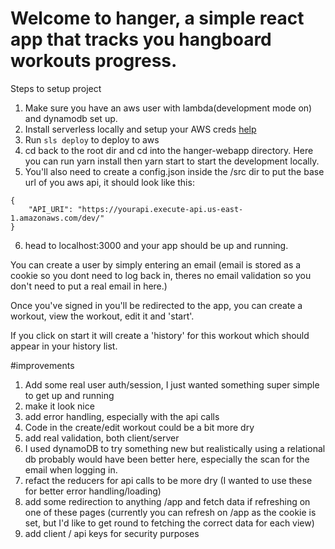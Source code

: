 # Welcome to hanger, a simple react app that tracks you hangboard workouts progress.

Steps to setup project


1. Make sure you have an aws user with lambda(development mode on) and dynamodb set up.
2. Install serverless locally and setup your AWS creds [help](https://www.serverless.com/framework/docs/providers/aws/guide/credentials/)
3. Run `sls deploy` to deploy to aws
4. cd back to the root dir and cd into the hanger-webapp directory. Here you can run yarn install then yarn start to start the development locally.
5. You'll also need to create a config.json inside the /src dir to put the base url of you aws api, it should look like this:
```
{
    "API_URI": "https://yourapi.execute-api.us-east-1.amazonaws.com/dev/"
}
```
6. head to localhost:3000 and your app should be up and running. 

You can create a user by simply entering an email (email is stored as a cookie so you dont need to log back in, theres no email validation so you don't need to put a real email in here.)

Once you've signed in you'll be redirected to the app, you can create a workout, view the workout, edit it and 'start'.

If you click on start it will create a 'history' for this workout which should appear in your history list.


#improvements

1. Add some real user auth/session, I just wanted something super simple to get up and running
2. make it look nice
3. add error handling, especially with the api calls
4. Code in the create/edit workout could be a bit more dry
5. add real validation, both client/server 
6. I used dynamoDB to try something new but realistically using a relational db probably would have been better here, especially the scan for the email when logging in.
7. refact the reducers for api calls to be more dry (I wanted to use these for better error handling/loading)
8. add some redirection to anything /app and fetch data if refreshing on one of these pages (currently you can refresh on /app as the cookie is set, but I'd like to get round to fetching the correct data for each view)
9. add client / api keys for security purposes

